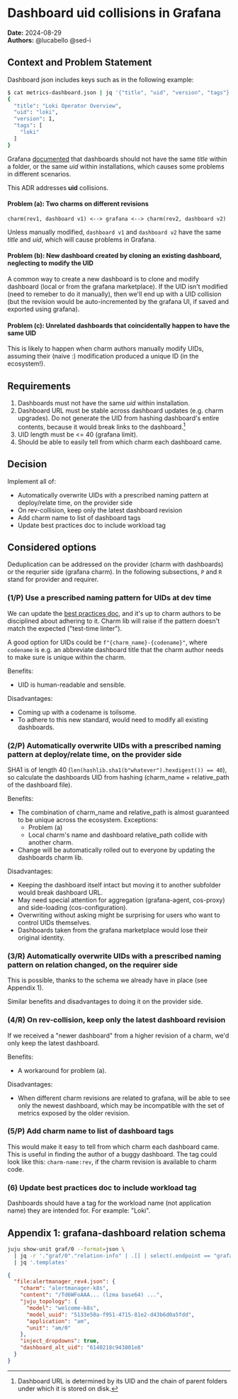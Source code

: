 # Dashboard uid collisions in Grafana
**Date:** 2024-08-29<br/>
**Authors:** @lucabello @sed-i


## Context and Problem Statement
Dashboard json includes keys such as in the following example:
```bash
$ cat metrics-dashboard.json | jq '{"title", "uid", "version", "tags"}'
{
  "title": "Loki Operator Overview",
  "uid": "loki",
  "version": 1,
  "tags": [
    "loki"
  ]
}
```

Grafana [documented](https://grafana.com/docs/grafana/latest/administration/provisioning/#reusable-dashboard-urls) that dashboards should not have the same *title* within a folder, or the same *uid* within
installations, which causes some problems in different scenarios.

This ADR addresses **uid** collisions.

#### Problem (a): Two charms on different revisions

`charm(rev1, dashboard v1) <--> grafana <--> charm(rev2, dashboard v2)`

Unless manually modified, `dashboard v1` and `dashboard v2` have the same *title* and *uid*, which will cause problems in Grafana.

#### Problem (b): New dashboard created by cloning an existing dashboard, neglecting to modify the UID

A common way to create a new dashboard is to clone and modify dashboard (local or from the grafana marketplace).
If the UID isn't modified (need to remeber to do it manually), then we'll end up with a UID collision (but the revision would be auto-incremented by the grafana UI, if saved and exported using grafana).

#### Problem (c): Unrelated dashboards that coincidentally happen to have the same UID

This is likely to happen when charm authors manually modify UIDs, assuming their (naive :) modification produced a unique ID (in the ecosystem!).


## Requirements
1. Dashboards must not have the same *uid* within installation.
2. Dashboard URL must be stable across dashboard updates (e.g. charm upgrades). Do not generate the UID from hashing
                                                                                                                                                                                                                                                                                                                                                                                                                             dashboard's entire contents, because it would break links to the dashboard.[^DbURL]
3. UID length must be <= 40 (grafana limit).
4. Should be able to easily tell from which charm each dashboard came.

## Decision
Implement all of:
- Automatically overwrite UIDs with a prescribed naming pattern at deploy/relate time, on the provider side
- On rev-collision, keep only the latest dashboard revision
- Add charm name to list of dashboard tags
- Update best practices doc to include workload tag

## Considered options
Deduplication can be addressed on the provider (charm with dashboards) or the requrier side (grafana charm).
In the following subsections, `P` and `R` stand for provider and requirer.

### (1/P) Use a prescribed naming pattern for UIDs at dev time
We can update the [best practices doc](https://discourse.charmhub.io/t/grafana-k8s-docs-how-to-create-a-great-charmed-dashboard/14188#use-an-effective-naming-scheme-22),
and it's up to charm authors to be disciplined about adhering to it. Charm lib will raise if the pattern doesn't match the expected ("test-time linter").

A good option for UIDs could be `f"{charm_name}-{codename}"`, where `codename` is e.g. an abbreviate dashboard title that the charm author needs to make sure is unique within the charm.

Benefits:
- UID is human-readable and sensible.

Disadvantages:
- Coming up with a codename is toilsome.
- To adhere to this new standard, would need to modify all existing dashboards.

### (2/P) Automatically overwrite UIDs with a prescribed naming pattern at deploy/relate time, on the provider side
SHA1 is of length 40 (`len(hashlib.sha1(b"whatever").hexdigest()) == 40`), so calculate the dashboards UID from hashing (charm_name + relative_path of the dashboard file).

Benefits:
- The combination of charm_name and relative_path is almost guaranteed to be unique across the ecosystem. Exceptions:
  - Problem (a)
  - Local charm's name and dashboard relative_path collide with another charm.
- Change will be automatically rolled out to everyone by updating the dashboards charm lib.

Disadvantages:
- Keeping the dashboard itself intact but moving it to another subfolder would break dashboard URL.
- May need special attention for aggregation (grafana-agent, cos-proxy) and side-loading (cos-configuration).
- Overwriting without asking might be surprising for users who want to control UIDs themselves.
- Dashboards taken from the grafana marketplace would lose their original identity.

### (3/R) Automatically overwrite UIDs with a prescribed naming pattern on relation changed, on the requirer side
This is possible, thanks to the schema we already have in place (see Appendix 1).

Similar benefits and disadvantages to doing it on the provider side.

### (4/R) On rev-collision, keep only the latest dashboard revision

If we received a "newer dashboard" from a higher revision of a charm, we'd only keep the latest dashboard.

Benefits:
- A workaround for problem (a).

Disadvantages:
- When different charm revisions are related to grafana, will be able to see only the newest dashboard, which may be incompatible with the set of metrics exposed by the older revision.


### (5/P) Add charm name to list of dashboard tags

This would make it easy to tell from which charm each dashboard came. This is useful in finding the author of a buggy dashboard.
The tag could look like this: `charm-name:rev`, if the charm revision is available to charm code.


### (6) Update best practices doc to include workload tag

Dashboards should have a tag for the workload name (not application name) they are intended for.
For example: "Loki".


## Appendix 1: grafana-dashboard relation schema
```bash
juju show-unit graf/0 --format=json \
  | jq -r '."graf/0"."relation-info" | .[] | select(.endpoint == "grafana-dashboard") | ."application-data".dashboards' \
  | jq '.templates'
```
```json
{
  "file:alertmanager_rev4.json": {
    "charm": "alertmanager-k8s",
    "content": "/Td6WFoAAA... (lzma base64) ...",
    "juju_topology": {
      "model": "welcome-k8s",
      "model_uuid": "5133e50a-f951-4715-81e2-d43b6d0a5fdd",
      "application": "am",
      "unit": "am/0"
    },
    "inject_dropdowns": true,
    "dashboard_alt_uid": "6140218c943801e8"
  }
}
```

[^DbURL]: Dashboard URL is determined by its UID and the chain of parent folders under which it is stored on disk. 

